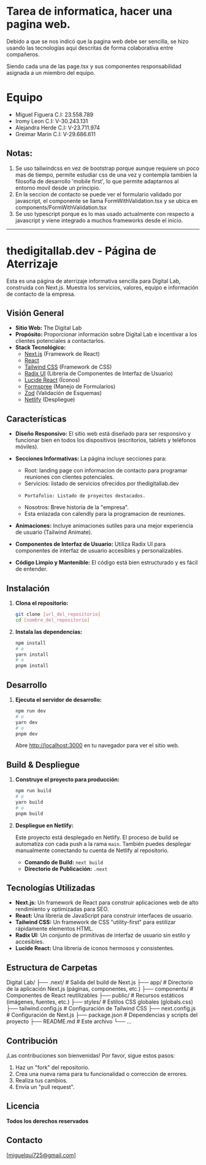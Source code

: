 # Tarea de informatica, hacer una pagina web.

Debido a que se nos indicó que la pagina web debe ser sencilla, se hizo usando las tecnologías aqui descritas de forma colaborativa entre compañeros.

Siendo cada una de las page.tsx y sus componentes responsabilidad asignada a un miembro del equipo.

# Equipo

- Miguel Figuera C.I: 23.558.789
- Iromy Leon C.I: V-30.243.131
- Alejandra Herde C.I: V-23.711.974
- Greimar Marin C.I: V-29.686.611

## Notas:

1. Se uso tailwindcss en vez de bootstrap porque aunque requiere un poco mas de tiempo, permite estudiar css de una vez y contempla tambien la filosofia de desarrollo 'mobile first', lo que permite adaptarnos al entorno movil desde un principio.
2. En la seccion de contacto se puede ver el formulario validado por javascript, el componente se llama FormWithValidation.tsx y se ubica en components/FormWithValidation.tsx
3. Se uso typescript porque es lo mas usado actualmente con respecto a javascript y viene integrado a muchos frameworks desde el inicio.

---

# thedigitallab.dev - Página de Aterrizaje

Esta es una página de aterrizaje informativa sencilla para Digital Lab, construida con Next.js. Muestra los servicios, valores, equipo e información de contacto de la empresa.

## Visión General

- **Sitio Web:** The Digital Lab
- **Propósito:** Proporcionar información sobre Digital Lab e incentivar a los clientes potenciales a contactarlos.
- **Stack Tecnológico:**
  - [Next.js](https://nextjs.org/) (Framework de React)
  - [React](https://react.dev/)
  - [Tailwind CSS](https://tailwindcss.com/) (Framework de CSS)
  - [Radix UI](https://www.radix-ui.com/) (Librería de Componentes de Interfaz de Usuario)
  - [Lucide React](https://lucide.dev/) (Íconos)
  - [Formspree](https://formspree.io/) (Manejo de Formularios)
  - [Zod](https://zod.dev/) (Validación de Esquemas)
  - [Netlify](https://www.netlify.com/) (Despliegue)

## Características

- **Diseño Responsivo:** El sitio web está diseñado para ser responsivo y funcionar bien en todos los dispositivos (escritorios, tablets y teléfonos móviles).
- **Secciones Informativas:** La página incluye secciones para:

  - Root: landing page con informacion de contacto para programar reuniones con clientes potenciales.
  - Servicios: listado de servicios ofrecidos por thedigitallab.dev
  -     Portafolio: Listado de proyectos destacados.
  - Nosotros: Breve historia de la "empresa".
  - Esta enlazada con calendly para la programacion de reuniones.

- **Animaciones:** Incluye animaciones sutiles para una mejor experiencia de usuario (Tailwind Animate).
- **Componentes de Interfaz de Usuario:** Utiliza Radix UI para componentes de interfaz de usuario accesibles y personalizables.
- **Código Limpio y Mantenible:** El código está bien estructurado y es fácil de entender.

## Instalación

1.  **Clona el repositorio:**

    ```bash
    git clone [url_del_repositorio]
    cd [nombre_del_repositorio]
    ```

2.  **Instala las dependencias:**

    ```bash
    npm install
    # o
    yarn install
    # o
    pnpm install
    ```

## Desarrollo

1.  **Ejecuta el servidor de desarrollo:**

    ```bash
    npm run dev
    # o
    yarn dev
    # o
    pnpm dev
    ```

    Abre [http://localhost:3000](http://localhost:3000) en tu navegador para ver el sitio web.

## Build & Despliegue

1.  **Construye el proyecto para producción:**

    ```bash
    npm run build
    # o
    yarn build
    # o
    pnpm build
    ```

2.  **Despliegue en Netlify:**

    Este proyecto está desplegado en Netlify. El proceso de build se automatiza con cada push a la rama `main`. También puedes desplegar manualmente conectando tu cuenta de Netlify al repositorio.

    - **Comando de Build:** `next build`
    - **Directorio de Publicación:** `.next`

## Tecnologías Utilizadas

- **Next.js:** Un framework de React para construir aplicaciones web de alto rendimiento y optimizadas para SEO.
- **React:** Una librería de JavaScript para construir interfaces de usuario.
- **Tailwind CSS:** Un framework de CSS "utility-first" para estilizar rápidamente elementos HTML.
- **Radix UI:** Un conjunto de primitivas de interfaz de usuario sin estilo y accesibles.
- **Lucide React:** Una librería de iconos hermosos y consistentes.

## Estructura de Carpetas

Digital Lab/
├── .next/ # Salida del build de Next.js
├── app/ # Directorio de la aplicación Next.js (páginas, componentes, etc.)
├── components/ # Componentes de React reutilizables
├── public/ # Recursos estáticos (imágenes, fuentes, etc.)
├── styles/ # Estilos CSS globales (globals.css)
├── tailwind.config.js # Configuración de Tailwind CSS
├── next.config.js # Configuración de Next.js
├── package.json # Dependencias y scripts del proyecto
├── README.md # Este archivo
└── ...

## Contribución

¡Las contribuciones son bienvenidas! Por favor, sigue estos pasos:

1.  Haz un "fork" del repositorio.
2.  Crea una nueva rama para tu funcionalidad o corrección de errores.
3.  Realiza tus cambios.
4.  Envía un "pull request".

## Licencia

**Todos los derechos reservados**

## Contacto

[miguelqui725@gmail.com]
